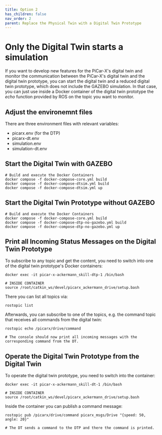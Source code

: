```yaml
---
title: Option 2
has_children: false
nav_order: 2
parent: Replace the Physical Twin with a Digital Twin Prototype
---
```



# Only the Digital Twin starts a simulation
If you want to develop new features for the PiCar-X's digital twin and monitor the communication between the PiCar-X's digital twin and the digital twin prototype, you can start the digital twin and a reduced digital twin prototype, which does not include the GAZEBO simulation. In that case, you can just use inside a Docker container of the digital twin prototype the *echo* function provided by ROS on the topic you want to monitor.

## Adjust the environemnt files

There are three environment files with relevant variables:
- picarx.env (for the DTP)
- picarx-dt.env
- simulation.env
- simulation-dt.env


## Start the Digital Twin with GAZEBO

```console
# Build and execute the Docker Containers
docker compose -f docker-compose-core.yml build 
docker compose -f docker-compose-dtsim.yml build 
docker compose -f docker-compose-dtsim.yml up
```

## Start the Digital Twin Prototype without GAZEBO

```console
# Build and execute the Docker Containers
docker compose -f docker-compose-core.yml build 
docker compose -f docker-compose-dtp-no-gazebo.yml build 
docker compose -f docker-compose-dtp-no-gazebo.yml up
```

## Print all Incoming Status Messages on the Digital Twin Prototype

To subscribe to any topic and get the content, you need to switch into one of the digital twin prototype's Docker containers:

```console
docker exec -it picar-x-ackermann_skill-dtp-1 /bin/bash

# INSIDE CONTAINER
source /root/catkin_ws/devel/picarx_ackermann_drive/setup.bash
```

There you can list all topics via:

```console
rostopic list
```

Afterwards, you can subscribe to one of the topics, e.g. the command topic that receives all commands from the digital twin:

```console
rostopic echo /picarx/drive/command

# The console should now print all incoming messages with the corresponding command from the DT.
```

## Operate the Digital Twin Prototype from the Digital Twin

To operate the digital twin prototype, you need to switch into the container:

```console
docker exec -it picar-x-ackermann_skill-dt-1 /bin/bash

# INSIDE CONTAINER
source /root/catkin_ws/devel/picarx_ackermann_drive/setup.bash
```

Inside the container you can publish a command message:


```console
rostopic pub /picarx/drive/command picarx_msgs/Drive "{speed: 50, angle: 20}"

# The DT sends a command to the DTP and there the command is printed.
```